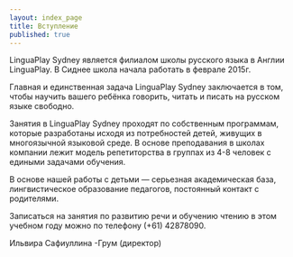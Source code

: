 ```yaml
---
layout: index_page
title: Вступление
published: true
---
```

LinguaPlay Sydney является филиалом школы русского языка в Англии LinguaPlay. В Сиднее школа начала работать в феврале 2015г.

Главная и единственная задача LinguaPlay Sydney заключается в том, чтобы научить вашего ребёнка говорить, читать и писать на русском языке свободно.

Занятия в LinguaPlay Sydney проходят по собственным программам, которые разработаны исходя из потребностей детей, живущих в многоязычной языковой среде. В основе преподавания в школах компании лежит модель репетиторства в группах из 4-8 человек с едиными задачами обучения.

В основе нашей работы с детьми — серьезная академическая база, лингвистическое образование педагогов, постоянный контакт с родителями.

Записаться на занятия по развитию речи и обучению чтению в этом учебном году можно по телефону (+61) 42878090.

Ильвира Сафиуллина -Грум (директор)
